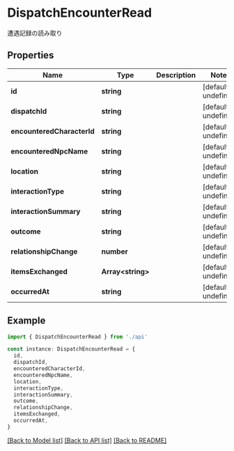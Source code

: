 # DispatchEncounterRead

遭遇記録の読み取り

## Properties

| Name                       | Type                    | Description | Notes                  |
| -------------------------- | ----------------------- | ----------- | ---------------------- |
| **id**                     | **string**              |             | [default to undefined] |
| **dispatchId**             | **string**              |             | [default to undefined] |
| **encounteredCharacterId** | **string**              |             | [default to undefined] |
| **encounteredNpcName**     | **string**              |             | [default to undefined] |
| **location**               | **string**              |             | [default to undefined] |
| **interactionType**        | **string**              |             | [default to undefined] |
| **interactionSummary**     | **string**              |             | [default to undefined] |
| **outcome**                | **string**              |             | [default to undefined] |
| **relationshipChange**     | **number**              |             | [default to undefined] |
| **itemsExchanged**         | **Array&lt;string&gt;** |             | [default to undefined] |
| **occurredAt**             | **string**              |             | [default to undefined] |

## Example

```typescript
import { DispatchEncounterRead } from './api'

const instance: DispatchEncounterRead = {
  id,
  dispatchId,
  encounteredCharacterId,
  encounteredNpcName,
  location,
  interactionType,
  interactionSummary,
  outcome,
  relationshipChange,
  itemsExchanged,
  occurredAt,
}
```

[[Back to Model list]](../README.md#documentation-for-models) [[Back to API list]](../README.md#documentation-for-api-endpoints) [[Back to README]](../README.md)
